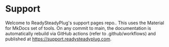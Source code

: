 # Support
Welcome to ReadySteadyPlug's support pages repo..
This uses the Material for MkDocs set of tools.
On any commit to main, the documentation is automatically rebuild via GitHub actions (refer to .github/workflows) and published at https://support.readysteadyplug.com.
